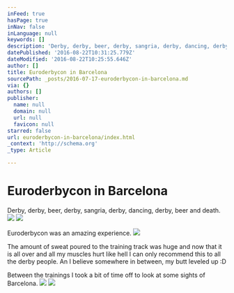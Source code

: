 ```yaml
---
inFeed: true
hasPage: true
inNav: false
inLanguage: null
keywords: []
description: 'Derby, derby, beer, derby, sangria, derby, dancing, derby, beer and death.'
datePublished: '2016-08-22T10:31:25.779Z'
dateModified: '2016-08-22T10:25:55.646Z'
author: []
title: Euroderbycon in Barcelona
sourcePath: _posts/2016-07-17-euroderbycon-in-barcelona.md
via: {}
authors: []
publisher:
  name: null
  domain: null
  url: null
  favicon: null
starred: false
url: euroderbycon-in-barcelona/index.html
_context: 'http://schema.org'
_type: Article

---
```

# Euroderbycon in Barcelona

Derby, derby, beer, derby, sangria, derby, dancing, derby, beer and death.
![](https://the-grid-user-content.s3-us-west-2.amazonaws.com/d4971c5c-629a-4467-8f8b-89d0e8b08f9c.jpg)
![](https://the-grid-user-content.s3-us-west-2.amazonaws.com/18d27dc5-b5a3-4650-a14d-5f77922bd051.jpg)

Euroderbycon was an amazing experience. ![](https://the-grid-user-content.s3-us-west-2.amazonaws.com/2c33add6-10eb-4b8b-b79d-7e3aac7ad2a7.jpg)

The amount of sweat poured to the training track was huge and now that it is all over and all my muscles hurt like hell I can only recommend this to all the derby people. An I believe somewhere in between, my butt leveled up :D

Between the trainings I took a bit of time off to look at some sights of Barcelona.
![](https://the-grid-user-content.s3-us-west-2.amazonaws.com/54aadd58-b670-42a4-92f1-df6f01e194c0.jpg)
![](https://the-grid-user-content.s3-us-west-2.amazonaws.com/a8a5e659-944f-4281-84fd-450573804465.jpg)